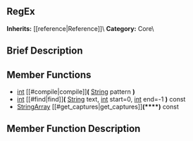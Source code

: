 ##  RegEx  
**Inherits:** [[reference|Reference]]\\
**Category:** Core\\
##  Brief Description  

##  Member Functions 
  * [int](class_int) [[#compile|compile]]**(** [String](class_string) pattern **)**
  * [int](class_int) [[#find|find]]**(** [String](class_string) text, [int](class_int) start=0, [int](class_int) end=-1 **)** const
  * [StringArray](class_stringarray) [[#get_captures|get_captures]]**(****)** const
##  Member Function Description  
